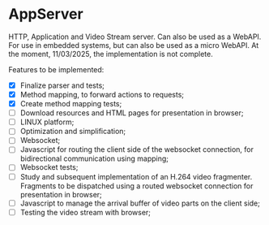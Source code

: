 # AppServer
HTTP, Application and Video Stream server. Can also be used as a WebAPI.
For use in embedded systems, but can also be used as a micro WebAPI.
At the moment, 11/03/2025, the implementation is not complete.

Features to be implemented:

- [X] Finalize parser and tests;
- [X] Method mapping, to forward actions to requests;
- [X] Create method mapping tests;
- [ ] Download resources and HTML pages for presentation in browser;
- [ ] LINUX platform;
- [ ] Optimization and simplification;
- [ ] Websocket;
- [ ] Javascript for routing the client side of the websocket connection, for bidirectional communication using mapping;
- [ ] Websocket tests;
- [ ] Study and subsequent implementation of an H.264 video fragmenter. Fragments to be dispatched using a routed websocket connection for presentation in browser;
- [ ] Javascript to manage the arrival buffer of video parts on the client side;
- [ ] Testing the video stream with browser;
